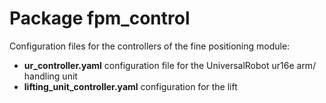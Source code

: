 # Package fpm_control


Configuration files for the controllers of the fine positioning module:
- **ur_controller.yaml** configuration file for the UniversalRobot ur16e arm/ handling unit
- **lifting_unit_controller.yaml** configuration for the lift

